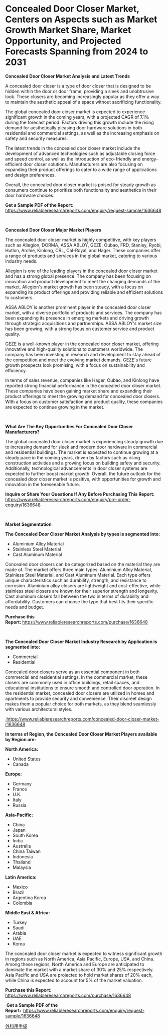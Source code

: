 <p><h1>Concealed Door Closer Market, Centers on Aspects such as Market Growth Market Share, Market Opportunity, and Projected Forecasts Spanning from 2024 to 2031</h1></p><p><strong>Concealed Door Closer Market Analysis and Latest Trends</strong></p>
<p><p>A concealed door closer is a type of door closer that is designed to be hidden within the door or door frame, providing a sleek and unobtrusive look. These closers are becoming increasingly popular as they offer a way to maintain the aesthetic appeal of a space without sacrificing functionality.</p><p>The global concealed door closer market is expected to experience significant growth in the coming years, with a projected CAGR of 7.1% during the forecast period. Factors driving this growth include the rising demand for aesthetically pleasing door hardware solutions in both residential and commercial settings, as well as the increasing emphasis on safety and security measures.</p><p>The latest trends in the concealed door closer market include the development of advanced technologies such as adjustable closing force and speed control, as well as the introduction of eco-friendly and energy-efficient door closer solutions. Manufacturers are also focusing on expanding their product offerings to cater to a wide range of applications and design preferences.</p><p>Overall, the concealed door closer market is poised for steady growth as consumers continue to prioritize both functionality and aesthetics in their door hardware choices.</p></p>
<p><strong>Get a Sample PDF of the Report:&nbsp;</strong> <a href="https://www.reliableresearchreports.com/enquiry/request-sample/1636648">https://www.reliableresearchreports.com/enquiry/request-sample/1636648</a></p>
<p>&nbsp;</p>
<p><strong>Concealed Door Closer Major Market Players</strong></p>
<p><p>The concealed door closer market is highly competitive, with key players such as Allegion, DORMA, ASSA ABLOY, GEZE, Oubao, FRD, Stanley, Ryobi, Hutlon, Archie, Kinlong, CRL, Cal-Royal, and Hager. These companies offer a range of products and services in the global market, catering to various industry needs.</p><p>Allegion is one of the leading players in the concealed door closer market and has a strong global presence. The company has been focusing on innovation and product development to meet the changing demands of the market. Allegion's market growth has been steady, with a focus on expanding its product offerings and providing reliable and efficient solutions to customers.</p><p>ASSA ABLOY is another prominent player in the concealed door closer market, with a diverse portfolio of products and services. The company has been expanding its presence in emerging markets and driving growth through strategic acquisitions and partnerships. ASSA ABLOY's market size has been growing, with a strong focus on customer service and product quality.</p><p>GEZE is a well-known player in the concealed door closer market, offering innovative and high-quality solutions to customers worldwide. The company has been investing in research and development to stay ahead of the competition and meet the evolving market demands. GEZE's future growth prospects look promising, with a focus on sustainability and efficiency.</p><p>In terms of sales revenue, companies like Hager, Oubao, and Kinlong have reported strong financial performance in the concealed door closer market. These companies have been gaining market share and expanding their product offerings to meet the growing demand for concealed door closers. With a focus on customer satisfaction and product quality, these companies are expected to continue growing in the market.</p></p>
<p>&nbsp;</p>
<p><strong>What Are The Key Opportunities For Concealed Door Closer Manufacturers?</strong></p>
<p><p>The global concealed door closer market is experiencing steady growth due to increasing demand for sleek and modern door hardware in commercial and residential buildings. The market is expected to continue growing at a steady pace in the coming years, driven by factors such as rising construction activities and a growing focus on building safety and security. Additionally, technological advancements in door closer systems are expected to further boost market growth. Overall, the future outlook for the concealed door closer market is positive, with opportunities for growth and innovation in the foreseeable future.</p></p>
<p><strong>Inquire or Share Your Questions If Any Before Purchasing This Report:</strong> <a href="https://www.reliableresearchreports.com/enquiry/pre-order-enquiry/1636648">https://www.reliableresearchreports.com/enquiry/pre-order-enquiry/1636648</a></p>
<p>&nbsp;</p>
<p><strong>Market Segmentation</strong></p>
<p><strong>The Concealed Door Closer Market Analysis by types is segmented into:</strong></p>
<p><ul><li>Aluminium Alloy Material</li><li>Stainless Steel Material</li><li>Cast Aluminum Material</li></ul></p>
<p><p>Concealed door closers can be categorized based on the material they are made of. The market offers three main types: Aluminium Alloy Material, Stainless Steel Material, and Cast Aluminum Material. Each type offers unique characteristics such as durability, strength, and resistance to corrosion. Aluminium alloy closers are lightweight and cost-effective, while stainless steel closers are known for their superior strength and longevity. Cast aluminum closers fall between the two in terms of durability and affordability. Customers can choose the type that best fits their specific needs and budget.</p></p>
<p><strong>Purchase this Report:&nbsp;</strong><a href="https://www.reliableresearchreports.com/purchase/1636648">https://www.reliableresearchreports.com/purchase/1636648</a></p>
<p>&nbsp;</p>
<p><strong>The Concealed Door Closer Market Industry Research by Application is segmented into:</strong></p>
<p><ul><li>Commercial</li><li>Residential</li></ul></p>
<p><p>Concealed door closers serve as an essential component in both commercial and residential settings. In the commercial market, these closers are commonly used in office buildings, retail spaces, and educational institutions to ensure smooth and controlled door operation. In the residential market, concealed door closers are utilized in homes and apartments to provide security and convenience. Their discreet design makes them a popular choice for both markets, as they blend seamlessly with various architectural styles.</p></p>
<p><a href="https://www.reliableresearchreports.com/concealed-door-closer-market-r1636648">&nbsp;https://www.reliableresearchreports.com/concealed-door-closer-market-r1636648</a></p>
<p><strong>In terms of Region, the Concealed Door Closer Market Players available by Region are:</strong></p>
<p>
    <p> <strong> North America: </strong>
        <ul>
            <li>United States</li>
            <li>Canada</li>
        </ul>
        </p> 
    <p> <strong> Europe: </strong>
        <ul>
            <li>Germany</li>
            <li>France</li>
            <li>U.K.</li>
            <li>Italy</li>
            <li>Russia</li>
        </ul>
        </p> 
    <p> <strong> Asia-Pacific: </strong>
        <ul>
            <li>China</li>
            <li>Japan</li>
            <li>South Korea</li>
            <li>India</li>
            <li>Australia</li>
            <li>China Taiwan</li>
            <li>Indonesia</li>
            <li>Thailand</li>
            <li>Malaysia</li>
        </ul>
        </p> 
    <p> <strong> Latin America: </strong>
        <ul>
            <li>Mexico</li>
            <li>Brazil</li>
            <li>Argentina Korea</li>
            <li>Colombia</li>
        </ul>
        </p> 
    <p> <strong> Middle East & Africa: </strong>
        <ul>
            <li>Turkey</li>
            <li>Saudi</li>
            <li>Arabia</li>
            <li>UAE</li>
            <li>Korea</li>
        </ul>
    </p>
    </p>
<p><p>The concealed door closer market is expected to witness significant growth in regions such as North America, Asia Pacific, Europe, USA, and China. Among these regions, North America and Europe are anticipated to dominate the market with a market share of 30% and 25% respectively. Asia Pacific and USA are projected to hold market shares of 20% each, while China is expected to account for 5% of the market valuation.</p></p>
<p><strong>Purchase this Report: </strong><a href="https://www.reliableresearchreports.com/purchase/1636648">https://www.reliableresearchreports.com/purchase/1636648</a></p>
<p>&nbsp;<strong>Get a Sample PDF of the Report:&nbsp;&nbsp;</strong><a href="https://www.reliableresearchreports.com/enquiry/request-sample/1636648">https://www.reliableresearchreports.com/enquiry/request-sample/1636648</a></p>
<p><strong></strong></p>
<p><p><a href="https://github.com/SantosDicki04/Market-Research-Report-List-1/blob/main/505385827571.md">外科用手袋</a></p></p>